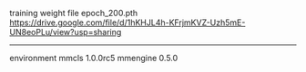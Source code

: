 training weight file epoch_200.pth
https://drive.google.com/file/d/1hKHJL4h-KFrjmKVZ-Uzh5mE-UN8eoPLu/view?usp=sharing


------------------------------------------
environment
mmcls 1.0.0rc5
mmengine 0.5.0
